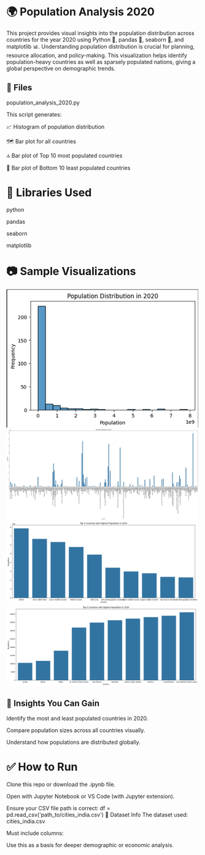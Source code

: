 # 🌍 Population Analysis 2020

This project provides visual insights into the population distribution across countries for the year 2020 using Python 🐍, pandas 🐼, seaborn 🎨, and matplotlib 📊.
Understanding population distribution is crucial for planning, resource allocation, and policy-making. This visualization helps identify population-heavy countries as well as sparsely populated nations, giving a global perspective on demographic trends.

## 📁 Files

population_analysis_2020.py

This script generates:

📈 Histogram of population distribution

🗺️ Bar plot for all countries

🔝 Bar plot of Top 10 most populated countries

🔽 Bar plot of Bottom 10 least populated countries

# 🧰 Libraries Used
python

pandas

seaborn

matplotlib


# 📷 Sample Visualizations

<img src="prodigy_ds_1.png" width="500">
<img src="prodigy_ds_2.png" width="500">
<img src="prodigy_ds_3.png" width="500">
<img src="prodigy_ds_4.png" width="500">


## 🧠 Insights You Can Gain
Identify the most and least populated countries in 2020.

Compare population sizes across all countries visually.

Understand how populations are distributed globally.

# ✅ How to Run
Clone this repo or download the .ipynb file.

Open with Jupyter Notebook or VS Code (with Jupyter extension).

Ensure your CSV file path is correct:
df = pd.read_csv('path_to/cities_india.csv')
📄 Dataset Info
The dataset used: cities_india.csv

Must include columns:


Use this as a basis for deeper demographic or economic analysis.

